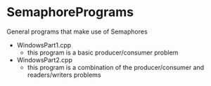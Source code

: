 # SemaphorePrograms
General programs that make use of Semaphores

* WindowsPart1.cpp
  * this program is a basic producer/consumer problem
* WindowsPart2.cpp
  * this program is a combination of the producer/consumer and readers/writers problems
